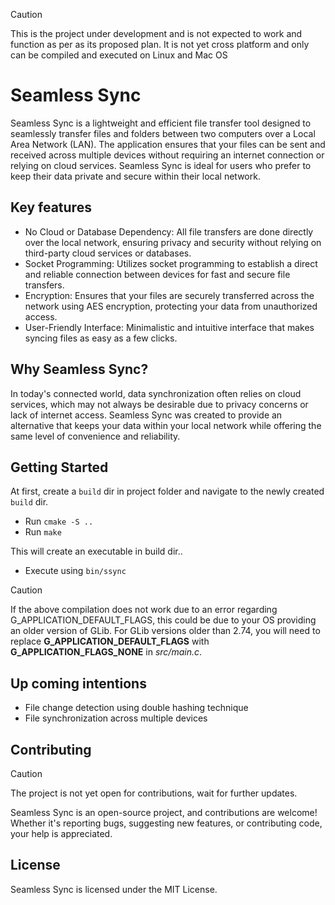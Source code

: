 > [!Caution]
> This is the project under development and is not expected to work and function as per as its proposed plan.
> It is not yet cross platform and only can be compiled and executed on Linux and Mac OS

# Seamless Sync
Seamless Sync is a lightweight and efficient file transfer tool designed to seamlessly transfer files and folders between two computers over a Local Area Network (LAN). The application ensures that your files can be sent and received across multiple devices without requiring an internet connection or relying on cloud services. Seamless Sync is ideal for users who prefer to keep their data private and secure within their local network.

## Key features
- No Cloud or Database Dependency: All file transfers are done directly over the local network, ensuring privacy and security without relying on third-party cloud services or databases.
- Socket Programming: Utilizes socket programming to establish a direct and reliable connection between devices for fast and secure file transfers.
- Encryption: Ensures that your files are securely transferred across the network using AES encryption, protecting your data from unauthorized access.
- User-Friendly Interface: Minimalistic and intuitive interface that makes syncing files as easy as a few clicks.

## Why Seamless Sync?
In today's connected world, data synchronization often relies on cloud services, which may not always be desirable due to privacy concerns or lack of internet access. Seamless Sync was created to provide an alternative that keeps your data within your local network while offering the same level of convenience and reliability.

## Getting Started

At first, create a `build` dir in project folder and navigate to the newly created `build` dir.

- Run `cmake -S ..`
- Run `make`

This will create an executable in build dir..

- Execute using `bin/ssync`

> [!CAUTION]
> If the above compilation does not work due to an error regarding G_APPLICATION_DEFAULT_FLAGS, this could be due to your OS providing an older version of GLib. For GLib versions older than 2.74, you will need to replace **G_APPLICATION_DEFAULT_FLAGS** with **G_APPLICATION_FLAGS_NONE** in _src/main.c_.

## Up coming intentions
- File change detection using double hashing technique
- File synchronization across multiple devices

## Contributing

> [!Caution]
> The project is not yet open for contributions, wait for further updates.

Seamless Sync is an open-source project, and contributions are welcome! Whether it's reporting bugs, suggesting new features, or contributing code, your help is appreciated.

## License
Seamless Sync is licensed under the MIT License.
